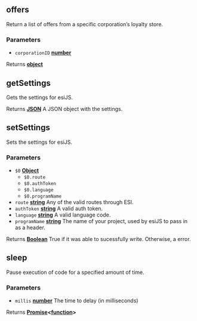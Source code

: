 <!-- Generated by documentation.js. Update this documentation by updating the source code. -->

## offers

Return a list of offers from a specific corporation’s loyalty store.

### Parameters

-   `corporationID` **[number][1]** 

Returns **[object][2]** 

## getSettings

Gets the settings for esiJS.

Returns **[JSON][3]** A JSON object with the settings.

## setSettings

Sets the settings for esiJS.

### Parameters

-   `$0` **[Object][2]** 
    -   `$0.route`  
    -   `$0.authToken`  
    -   `$0.language`  
    -   `$0.programName`  
-   `route` **[string][4]** Any of the valid routes through ESI.
-   `authToken` **[string][4]** A valid auth token.
-   `language` **[string][4]** A valid language code.
-   `programName` **[string][4]** The name of your project, used by esiJS to pass in as a header.

Returns **[Boolean][5]** True if it was able to sucessfully write. Otherwise, a error.

## sleep

Pause execution of code for a specified amount of time.

### Parameters

-   `millis` **[number][1]** The time to delay (in milliseconds)

Returns **[Promise][6]&lt;[function][7]>** 

[1]: https://developer.mozilla.org/docs/Web/JavaScript/Reference/Global_Objects/Number

[2]: https://developer.mozilla.org/docs/Web/JavaScript/Reference/Global_Objects/Object

[3]: https://developer.mozilla.org/docs/Web/JavaScript/Reference/Global_Objects/JSON

[4]: https://developer.mozilla.org/docs/Web/JavaScript/Reference/Global_Objects/String

[5]: https://developer.mozilla.org/docs/Web/JavaScript/Reference/Global_Objects/Boolean

[6]: https://developer.mozilla.org/docs/Web/JavaScript/Reference/Global_Objects/Promise

[7]: https://developer.mozilla.org/docs/Web/JavaScript/Reference/Statements/function
